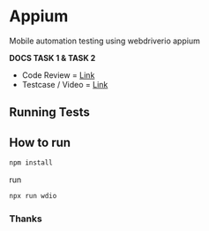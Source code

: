 # Appium
Mobile automation testing using webdriverio appium

**DOCS TASK 1 & TASK 2**
* Code Review = [Link](https://github.com/mhdnurfaizzy/Cypress-typescript/blob/master/codeReview.md)
* Testcase / Video = [Link](https://docs.google.com/spreadsheets/d/1X9CkCVOuEz29Kpf8IEGu8_CewKsaUBUjt2mpQMl_ulA/edit?usp=sharing)

## Running Tests

## How to run

```bash
npm install
```

run 
```bash
npx run wdio
```


### Thanks
